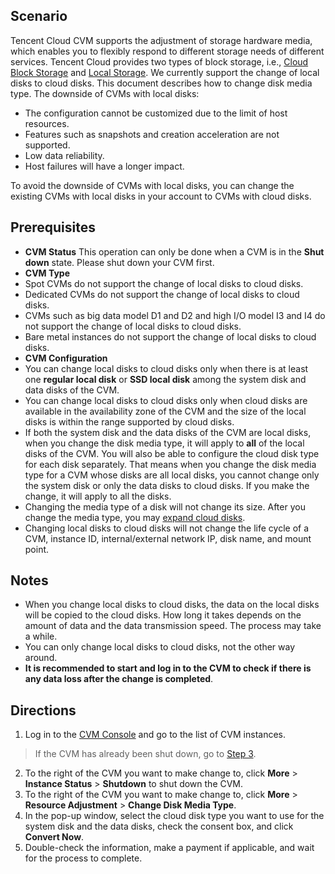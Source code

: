 
## Scenario
Tencent Cloud CVM supports the adjustment of storage hardware media, which enables you to flexibly respond to different storage needs of different services.
Tencent Cloud provides two types of block storage, i.e., [Cloud Block Storage](https://intl.cloud.tencent.com/document/product/213/4953) and [Local Storage](https://intl.cloud.tencent.com/document/product/213/5798). We currently support the change of local disks to cloud disks. This document describes how to change disk media type.
The downside of CVMs with local disks:
- The configuration cannot be customized due to the limit of host resources.
- Features such as snapshots and creation acceleration are not supported.
- Low data reliability.
- Host failures will have a longer impact.

To avoid the downside of CVMs with local disks, you can change the existing CVMs with local disks in your account to CVMs with cloud disks.

<span id="LocalDiskPrecondition"></span>
## Prerequisites
- **CVM Status**
 This operation can only be done when a CVM is in the **Shut down** state. Please shut down your CVM first.
- **CVM Type**
 - Spot CVMs do not support the change of local disks to cloud disks.
 - Dedicated CVMs do not support the change of local disks to cloud disks.
 - CVMs such as big data model D1 and D2 and high I/O model I3 and I4 do not support the change of local disks to cloud disks.
 - Bare metal instances do not support the change of local disks to cloud disks.
- **CVM Configuration**
 - You can change local disks to cloud disks only when there is at least one **regular local disk** or **SSD local disk** among the system disk and data disks of the CVM.
 - You can change local disks to cloud disks only when cloud disks are available in the availability zone of the CVM and the size of the local disks is within the range supported by cloud disks.
 - If both the system disk and the data disks of the CVM are local disks, when you change the disk media type, it will apply to **all** of the local disks of the CVM. You will also be able to configure the cloud disk type for each disk separately.
 That means when you change the disk media type for a CVM whose disks are all local disks, you cannot change only the system disk or only the data disks to cloud disks. If you make the change, it will apply to all the disks.
 - Changing the media type of a disk will not change its size. After you change the media type, you may [expand cloud disks](https://intl.cloud.tencent.com/document/product/362/5747).
 - Changing local disks to cloud disks will not change the life cycle of a CVM, instance ID, internal/external network IP, disk name, and mount point.

<span id="LocalDiskNotice"></span>
## Notes

- When you change local disks to cloud disks, the data on the local disks will be copied to the cloud disks. How long it takes depends on the amount of data and the data transmission speed. The process may take a while.
- You can only change local disks to cloud disks, not the other way around.
- **It is recommended to start and log in to the CVM to check if there is any data loss after the change is completed**.

## Directions
1. Log in to the [CVM Console](https://console.cloud.tencent.com/cvm) and go to the list of CVM instances.
> If the CVM has already been shut down, go to [Step 3](#step3).
2. To the right of the CVM you want to make change to, click **More** > **Instance Status** > **Shutdown** to shut down the CVM.
<span id="step3"></span>
3. To the right of the CVM you want to make change to, click **More** > **Resource Adjustment** > **Change Disk Media Type**.
4. In the pop-up window, select the cloud disk type you want to use for the system disk and the data disks, check the consent box, and click **Convert Now**.
5. Double-check the information, make a payment if applicable, and wait for the process to complete.
 
